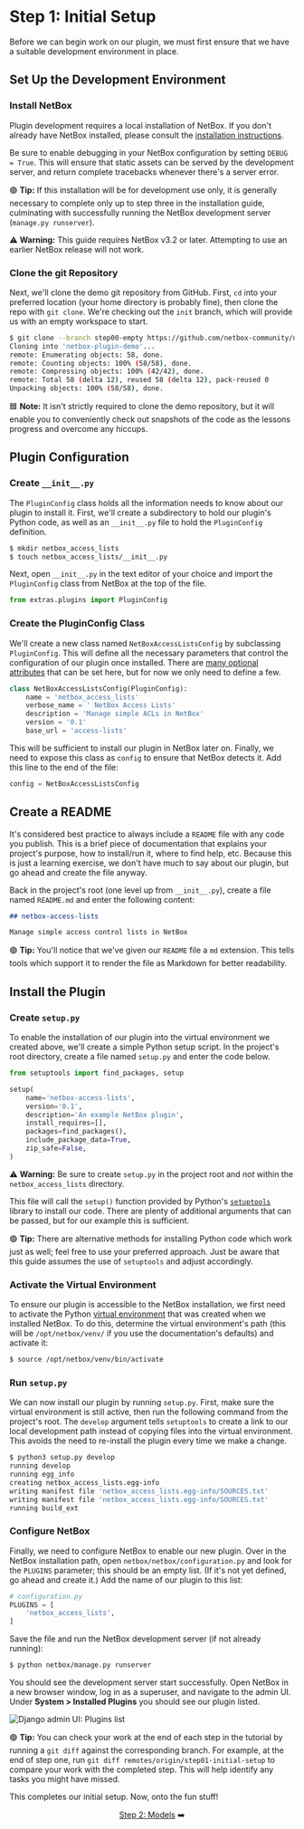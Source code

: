 # Step 1: Initial Setup

Before we can begin work on our plugin, we must first ensure that we have a suitable development environment in place.

## Set Up the Development Environment

### Install NetBox

Plugin development requires a local installation of NetBox. If you don't already have NetBox installed, please consult the [installation instructions](https://netbox.readthedocs.io/en/stable/installation/).

Be sure to enable debugging in your NetBox configuration by setting `DEBUG = True`. This will ensure that static assets can be served by the development server, and return complete tracebacks whenever there's a server error.

:green_circle: **Tip:** If this installation will be for development use only, it is generally necessary to complete only up to step three in the installation guide, culminating with successfully running the NetBox development server (`manage.py runserver`).

:warning: **Warning:** This guide requires NetBox v3.2 or later. Attempting to use an earlier NetBox release will not work.

### Clone the git Repository

Next, we'll clone the demo git repository from GitHub. First, `cd` into your preferred location (your home directory is probably fine), then clone the repo with `git clone`. We're checking out the `init` branch, which will provide us with an empty workspace to start.

```bash
$ git clone --branch step00-empty https://github.com/netbox-community/netbox-plugin-demo
Cloning into 'netbox-plugin-demo'...
remote: Enumerating objects: 58, done.
remote: Counting objects: 100% (58/58), done.
remote: Compressing objects: 100% (42/42), done.
remote: Total 58 (delta 12), reused 58 (delta 12), pack-reused 0
Unpacking objects: 100% (58/58), done.
```

:blue_square: **Note:** It isn't strictly required to clone the demo repository, but it will enable you to conveniently check out snapshots of the code as the lessons progress and overcome any hiccups.

## Plugin Configuration

### Create `__init__.py`

The `PluginConfig` class holds all the information needs to know about our plugin to install it. First, we'll create a subdirectory to hold our plugin's Python code, as well as an `__init__.py` file to hold the `PluginConfig` definition.

```bash
$ mkdir netbox_access_lists
$ touch netbox_access_lists/__init__.py
```

Next, open `__init__.py` in the text editor of your choice and import the `PluginConfig` class from NetBox at the top of the file.

```python
from extras.plugins import PluginConfig
```

### Create the PluginConfig Class

We'll create a new class named `NetBoxAccessListsConfig` by subclassing `PluginConfig`. This will define all the necessary parameters that control the configuration of our plugin once installed. There are [many optional attributes](https://netbox.readthedocs.io/en/stable/plugins/development/#pluginconfig-attributes) that can be set here, but for now we only need to define a few.

```python
class NetBoxAccessListsConfig(PluginConfig):
    name = 'netbox_access_lists'
    verbose_name = ' NetBox Access Lists'
    description = 'Manage simple ACLs in NetBox'
    version = '0.1'
    base_url = 'access-lists'
```

This will be sufficient to install our plugin in NetBox later on. Finally, we need to expose this class as `config` to ensure that NetBox detects it. Add this line to the end of the file:

```python
config = NetBoxAccessListsConfig
```

## Create a README

It's considered best practice to always include a `README` file with any code you publish. This is a brief piece of documentation that explains your project's purpose, how to install/run it, where to find help, etc. Because this is just a learning exercise, we don't have much to say about our plugin, but go ahead and create the file anyway.

Back in the project's root (one level up from `__init__.py`), create a file named `README.md` and enter the following content:

```markdown
## netbox-access-lists

Manage simple access control lists in NetBox
```

:green_circle: **Tip:** You'll notice that we've given our `README` file a `md` extension. This tells tools which support it to render the file as Markdown for better readability.

## Install the Plugin

### Create `setup.py`

To enable the installation of our plugin into the virtual environment we created above, we'll create a simple Python setup script. In the project's root directory, create a file named `setup.py` and enter the code below.

```python
from setuptools import find_packages, setup

setup(
    name='netbox-access-lists',
    version='0.1',
    description='An example NetBox plugin',
    install_requires=[],
    packages=find_packages(),
    include_package_data=True,
    zip_safe=False,
)
```

:warning: **Warning:** Be sure to create `setup.py` in the project root and _not_ within the `netbox_access_lists` directory.

This file will call the `setup()` function provided by Python's [`setuptools`](https://packaging.python.org/en/latest/guides/distributing-packages-using-setuptools/) library to install our code. There are plenty of additional arguments that can be passed, but for our example this is sufficient.

:green_circle: **Tip:** There are alternative methods for installing Python code which work just as well; feel free to use your preferred approach. Just be aware that this guide assumes the use of `setuptools` and adjust accordingly.

### Activate the Virtual Environment

To ensure our plugin is accessible to the NetBox installation, we first need to activate the Python [virtual environment](https://docs.python.org/3/library/venv.html) that was created when we installed NetBox. To do this, determine the virtual environment's path (this will be `/opt/netbox/venv/` if you use the documentation's defaults) and activate it:

```bash
$ source /opt/netbox/venv/bin/activate
```

### Run `setup.py`

We can now install our plugin by running `setup.py`. First, make sure the virtual environment is still active, then run the following command from the project's root. The `develop` argument tells `setuptools` to create a link to our local development path instead of copying files into the virtual environment. This avoids the need to re-install the plugin every time we make a change.

```bash
$ python3 setup.py develop
running develop
running egg_info
creating netbox_access_lists.egg-info
writing manifest file 'netbox_access_lists.egg-info/SOURCES.txt'
writing manifest file 'netbox_access_lists.egg-info/SOURCES.txt'
running build_ext
```

### Configure NetBox

Finally, we need to configure NetBox to enable our new plugin. Over in the NetBox installation path, open `netbox/netbox/configuration.py` and look for the `PLUGINS` parameter; this should be an empty list. (If it's not yet defined, go ahead and create it.) Add the name of our plugin to this list:

```python
# configuration.py
PLUGINS = [
    'netbox_access_lists',
]
```

Save the file and run the NetBox development server (if not already running):

```bash
$ python netbox/manage.py runserver
```

You should see the development server start successfully. Open NetBox in a new browser window, log in as a superuser, and navigate to the admin UI. Under **System > Installed Plugins** you should see our plugin listed.

![Django admin UI: Plugins list](/images/step01-django-admin-plugins.png)

:green_circle: **Tip:** You can check your work at the end of each step in the tutorial by running a `git diff` against the corresponding branch. For example, at the end of step one, run `git diff remotes/origin/step01-initial-setup` to compare your work with the completed step. This will help identify any tasks you might have missed.

This completes our initial setup. Now, onto the fun stuff!

<div align="center">

[Step 2: Models](/tutorial/step02-models.md) :arrow_right:

</div>
